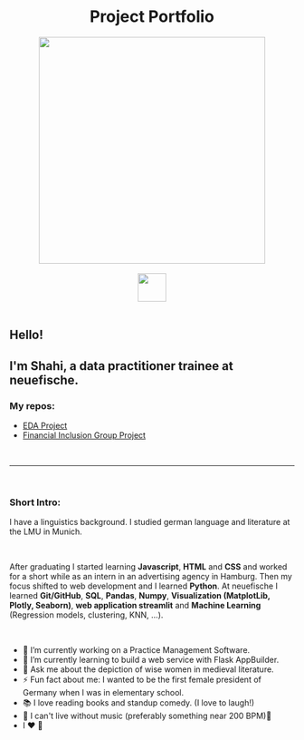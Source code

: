 
# <div align="center"> Project Portfolio </div>

<div id="header" align="center">
  <img src= 'https://media.giphy.com/media/LMcB8XospGZO8UQq87/giphy.gif' width=400>
</div>

<br>

<div align="center">
  <a href="mailto:shahiw@posto.de?subject=Hello%20from%20github">
    <img src="https://img.shields.io/badge/-Mail-brightgreen?style=flat-square&logo=Posteo&logoColor=white" width=50/>
  </a>
</div>

<br>

## Hello! 
## I'm Shahi, a data practitioner trainee at neuefische. 
### My repos: 
- [EDA Project](https://github.com/ShahiW/eda_project_housing)
- [Financial Inclusion Group Project](https://github.com/ShahiW/Financial-Inclusion-Project/tree/shahi)

<br>

---
<br>

### Short Intro:

I have a linguistics background. 
I studied german language and literature at the LMU in Munich. 

<br>


After graduating I started learning __Javascript__, __HTML__ and __CSS__ and worked for a short while as an intern in an advertising agency in Hamburg. Then my focus shifted to web development and I learned __Python__. At neuefische I learned __Git/GitHub__, __SQL__, __Pandas__, __Numpy__, __Visualization (MatplotLib, Plotly, Seaborn)__, __web application streamlit__ and __Machine Learning__ (Regression models, clustering, KNN, ...). 

<br>

- 🔭 I’m currently working on a Practice Management Software.
- 🌱 I’m currently learning to build a web service with Flask AppBuilder.
- 💬 Ask me about the depiction of wise women in medieval literature.
- ⚡ Fun fact about me: I wanted to be the first female president of Germany when I was in elementary school. 
- 📚 I love reading books and standup comedy. (I love to laugh!)
- 🎵 I can't live without music (preferably something near 200 BPM)🤘
- I ❤️ 🐧

<br>








